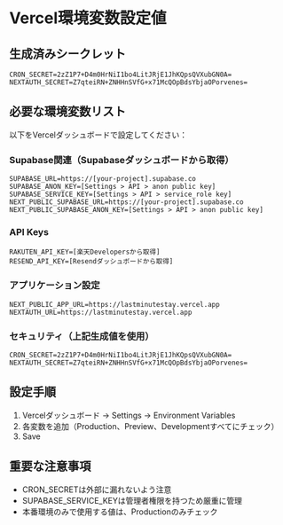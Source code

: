 # Vercel環境変数設定値

## 生成済みシークレット

```
CRON_SECRET=2zZ1P7+D4m0HrNiI1bo4LitJRjE1JhKQpsQVXubGN0A=
NEXTAUTH_SECRET=Z7qteiRN+ZNHHnSVfG+x71McQOpBdsYbjaOPorvenes=
```

## 必要な環境変数リスト

以下をVercelダッシュボードで設定してください：

### Supabase関連（Supabaseダッシュボードから取得）
```
SUPABASE_URL=https://[your-project].supabase.co
SUPABASE_ANON_KEY=[Settings > API > anon public key]
SUPABASE_SERVICE_KEY=[Settings > API > service_role key]
NEXT_PUBLIC_SUPABASE_URL=https://[your-project].supabase.co
NEXT_PUBLIC_SUPABASE_ANON_KEY=[Settings > API > anon public key]
```

### API Keys
```
RAKUTEN_API_KEY=[楽天Developersから取得]
RESEND_API_KEY=[Resendダッシュボードから取得]
```

### アプリケーション設定
```
NEXT_PUBLIC_APP_URL=https://lastminutestay.vercel.app
NEXTAUTH_URL=https://lastminutestay.vercel.app
```

### セキュリティ（上記生成値を使用）
```
CRON_SECRET=2zZ1P7+D4m0HrNiI1bo4LitJRjE1JhKQpsQVXubGN0A=
NEXTAUTH_SECRET=Z7qteiRN+ZNHHnSVfG+x71McQOpBdsYbjaOPorvenes=
```

## 設定手順

1. Vercelダッシュボード → Settings → Environment Variables
2. 各変数を追加（Production、Preview、Developmentすべてにチェック）
3. Save

## 重要な注意事項

- CRON_SECRETは外部に漏れないよう注意
- SUPABASE_SERVICE_KEYは管理者権限を持つため厳重に管理
- 本番環境のみで使用する値は、Productionのみチェック